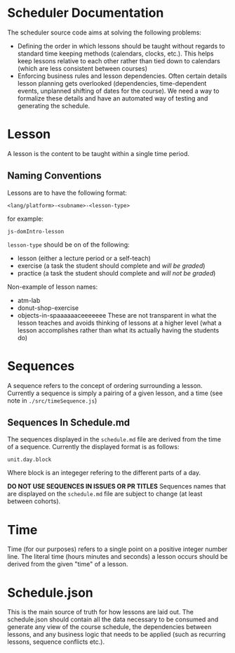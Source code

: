 # Scheduler Documentation

The scheduler source code aims at solving the following problems:

* Defining the order in which lessons should be taught without regards to
  standard time keeping methods (calendars, clocks, etc.). This helps keep
  lessons relative to each other rather than tied down to calendars (which are
  less consistent between courses)
* Enforcing business rules and lesson dependencies. Often certain details
  lesson planning gets overlooked (dependencies, time-dependent events,
  unplanned shifting of dates for the course). We need a way to formalize these
  details and have an automated way of testing and generating the schedule.

# Lesson

A lesson is the content to be taught within a single time period. 

## Naming Conventions

Lessons are to have the following format:

    <lang/platform>-<subname>-<lesson-type>
for example:

    js-domIntro-lesson

`lesson-type` should be on of the following:

* lesson (either a lecture period or a self-teach)
* exercise (a task the student should complete and _will be graded_)
* practice (a task the student should complete and _will not be graded_)

Non-example of lesson names:

  * atm-lab
  * donut-shop-exercise
  * objects-in-spaaaaaaceeeeeee
These are not transparent in what the lesson teaches and avoids thinking of
lessons at a higher level (what a lesson accomplishes rather than what its
actually having the students do)

# Sequences 

A sequence refers to the concept of ordering surrounding a lesson. Currently a
sequence is simply a pairing of a given lesson, and a time (see note in
`./src/timeSequence.js`)

## Sequences In Schedule.md

The sequences displayed in the `schedule.md` file are derived from the time
of a sequence. Currently the displayed format is as follows:

    unit.day.block
Where block is an integeger refering to the different parts of a day.

__DO NOT USE SEQUENCES IN ISSUES OR PR TITLES__ Sequences names that are
displayed on the `schedule.md` file are subject to change (at least between
cohorts).

# Time

Time (for our purposes) refers to a single point on a positive integer number
line. The literal time (hours minutes and seconds) a lesson occurs should be
derived from the given "time" of a lesson.
 

# Schedule.json

This is the main source of truth for how lessons are laid out. The schedule.json 
should contain all the data necessary to be consumed and generate any view of
the course schedule, the dependencies between lessons, and any business logic that
needs to be applied (such as recurring lessons, sequence conflicts etc.).
